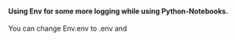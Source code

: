 #### Using Env for some more logging while using Python-Notebooks.
You can change Env.env to .env and 